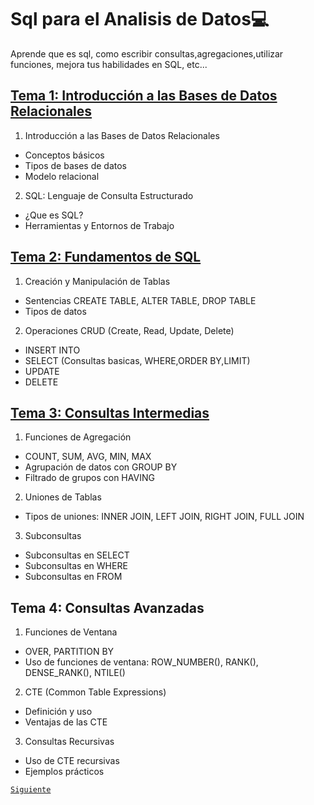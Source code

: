 # Sql para el Analisis de Datos💻
Aprende que es sql, como escribir consultas,agregaciones,utilizar funciones, mejora tus habilidades en SQL, etc...
## [Tema 1: Introducción a las Bases de Datos Relacionales](Tema_1.md)

1. Introducción a las Bases de Datos Relacionales
* Conceptos básicos
* Tipos de bases de datos
* Modelo relacional
2. SQL: Lenguaje de Consulta Estructurado
* ¿Que es SQL?
* Herramientas y Entornos de Trabajo
## [Tema 2: Fundamentos de SQL](Tema_2.md)
1. Creación y Manipulación de Tablas
* Sentencias CREATE TABLE, ALTER TABLE, DROP TABLE
* Tipos de datos
2. Operaciones CRUD (Create, Read, Update, Delete)
* INSERT INTO
* SELECT (Consultas basicas, WHERE,ORDER BY,LIMIT)
* UPDATE
* DELETE
## [Tema 3: Consultas Intermedias](Tema_3.md)
1. Funciones de Agregación
* COUNT, SUM, AVG, MIN, MAX
* Agrupación de datos con GROUP BY
* Filtrado de grupos con HAVING
2. Uniones de Tablas
* Tipos de uniones: INNER JOIN, LEFT JOIN, RIGHT JOIN, FULL JOIN
3. Subconsultas
* Subconsultas en SELECT
* Subconsultas en WHERE
* Subconsultas en FROM
## Tema 4: Consultas Avanzadas
1. Funciones de Ventana
* OVER, PARTITION BY
* Uso de funciones de ventana: ROW_NUMBER(), RANK(), DENSE_RANK(), NTILE()
2. CTE (Common Table Expressions)
* Definición y uso
* Ventajas de las CTE
3. Consultas Recursivas
* Uso de CTE recursivas
* Ejemplos prácticos

[`Siguiente`](/Tema_1.md)